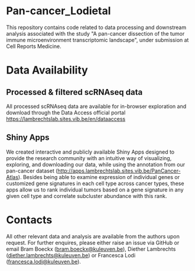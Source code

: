 # Pan-cancer_Lodietal
This repository contains code related to data processing and downstream analysis associated with the study "A pan-cancer dissection of the tumor immune microenvironment transcriptomic landscape", under submission at Cell Reports Medicine.

# Data Availability 
## Processed & filtered scRNAseq data
All processed scRNAseq data are available for in-browser exploration and download through the Data Access official portal https://lambrechtslab.sites.vib.be/en/dataaccess 

## Shiny Apps
We created interactive and publicly available Shiny Apps designed to provide the research community with an intuitive way of visualizing, exploring, and downloading our data, while using the annotation from our pan-cancer dataset (http://apps.lambrechtslab.sites.vib.be/PanCancer-Atlas). 
Besides being able to examine expression of individual genes or customized gene signatures in each cell type across cancer types, these apps allow us to rank individual tumors based on a gene signature in any given cell type and correlate subcluster abundance with this rank.

# Contacts
All other relevant data and analysis are available from the authors upon request. For further enquires, please either raise an issue via GitHub or email Bram Boeckx (bram.boeckx@kuleuven.be), Diether Lambrechts (diether.lambrechts@kuleuven.be) or Francesca Lodi (francesca.lodi@kuleuven.be). 
